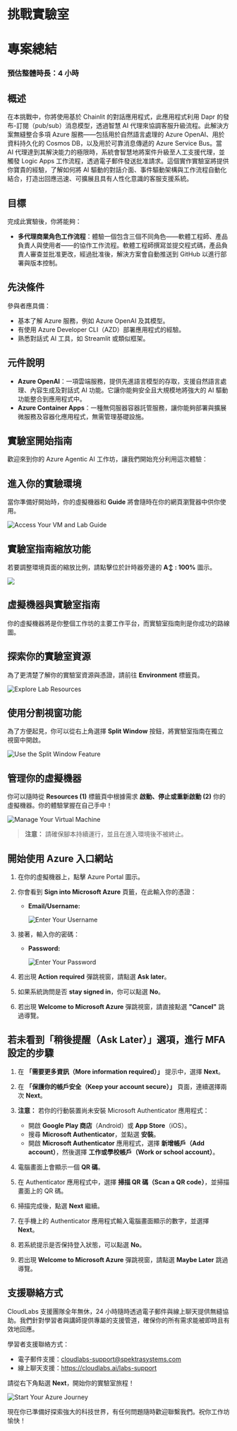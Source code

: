 
# 挑戰實驗室

# 專案總結

### 預估整體時長：4 小時

## 概述

在本挑戰中，你將使用基於 Chainlit 的對話應用程式，此應用程式利用 Dapr 的發布-訂閱（pub/sub）消息模型，透過智慧 AI 代理來協調客服升級流程。此解決方案無縫整合多項 Azure 服務——包括用於自然語言處理的 Azure OpenAI、用於資料持久化的 Cosmos DB，以及用於可靠消息傳遞的 Azure Service Bus。當 AI 代理達到其解決能力的極限時，系統會智慧地將案件升級至人工支援代理，並觸發 Logic Apps 工作流程，透過電子郵件發送批准請求。這個實作實驗室將提供你寶貴的經驗，了解如何將 AI 驅動的對話介面、事件驅動架構與工作流程自動化結合，打造出回應迅速、可擴展且具有人性化意識的客服支援系統。


## 目標

完成此實驗後，你將能夠：

- **多代理商業角色工作流程**：體驗一個包含三個不同角色——軟體工程師、產品負責人與使用者——的協作工作流程。軟體工程師撰寫並提交程式碼，產品負責人審查並批准更改，經過批准後，解決方案會自動推送到 GitHub 以進行部署與版本控制。

## 先決條件

參與者應具備：

- 基本了解 Azure 服務，例如 Azure OpenAI 及其模型。
- 有使用 Azure Developer CLI（AZD）部署應用程式的經驗。
- 熟悉對話式 AI 工具，如 Streamlit 或類似框架。

## 元件說明

- **Azure OpenAI**：一項雲端服務，提供先進語言模型的存取，支援自然語言處理、內容生成及對話式 AI 功能。它讓你能夠安全且大規模地將強大的 AI 驅動功能整合到應用程式中。
- **Azure Container Apps**：一種無伺服器容器託管服務，讓你能夠部署與擴展微服務及容器化應用程式，無需管理基礎設施。

## 實驗室開始指南

歡迎來到你的 Azure Agentic AI 工作坊，讓我們開始充分利用這次體驗：

## 進入你的實驗環境

當你準備好開始時，你的虛擬機器和 **Guide** 將會隨時在你的網頁瀏覽器中供你使用。

![Access Your VM and Lab Guide](./media/Agg1.png)

## 實驗室指南縮放功能

若要調整環境頁面的縮放比例，請點擊位於計時器旁邊的 **A↕ : 100%** 圖示。

![](./media/Agg2.png)

## 虛擬機器與實驗室指南

你的虛擬機器將是你整個工作坊的主要工作平台，而實驗室指南則是你成功的路線圖。

## 探索你的實驗室資源

為了更清楚了解你的實驗室資源與憑證，請前往 **Environment** 標籤頁。

![Explore Lab Resources](./media/Agg3.png)


## 使用分割視窗功能

為了方便起見，你可以從右上角選擇 **Split Window** 按鈕，將實驗室指南在獨立視窗中開啟。

![Use the Split Window Feature](./media/Agg4.png)

## 管理你的虛擬機器

你可以隨時從 **Resources (1)** 標籤頁中根據需求 **啟動、停止或重新啟動 (2)** 你的虛擬機器。你的體驗掌握在自己手中！

![Manage Your Virtual Machine](./media/Agg5.png)

> **注意：** 請確保腳本持續運行，並且在進入環境後不被終止。

## 開始使用 Azure 入口網站

1. 在你的虛擬機器上，點擊 Azure Portal 圖示。
2. 你會看到 **Sign into Microsoft Azure** 頁籤，在此輸入你的憑證：

   - **Email/Username:** <inject key="AzureAdUserEmail"></inject>

     ![Enter Your Username](./media/gt-5.png)

3. 接著，輸入你的密碼：

   - **Password:** <inject key="AzureAdUserPassword"></inject>

     ![Enter Your Password](./media/gt-4.png)

4. 若出現 **Action required** 彈跳視窗，請點選 **Ask later**。
5. 如果系統詢問是否 **stay signed in**，你可以點選 **No**。
6. 若出現 **Welcome to Microsoft Azure** 彈跳視窗，請直接點選 **"Cancel"** 跳過導覽。

## 若未看到「稍後提醒（Ask Later）」選項，進行 MFA 設定的步驟

1. 在 **「需要更多資訊（More information required）」** 提示中，選擇 **Next**。

2. 在 **「保護你的帳戶安全（Keep your account secure）」** 頁面，連續選擇兩次 **Next**。

3. **注意：** 若你的行動裝置尚未安裝 Microsoft Authenticator 應用程式：

   - 開啟 **Google Play 商店**（Android）或 **App Store**（iOS）。
   - 搜尋 **Microsoft Authenticator**，並點選 **安裝**。
   - 開啟 **Microsoft Authenticator** 應用程式，選擇 **新增帳戶（Add account）**，然後選擇 **工作或學校帳戶（Work or school account）**。

4. 電腦畫面上會顯示一個 **QR 碼**。

5. 在 Authenticator 應用程式中，選擇 **掃描 QR 碼（Scan a QR code）**，並掃描畫面上的 QR 碼。

6. 掃描完成後，點選 **Next** 繼續。

7. 在手機上的 Authenticator 應用程式輸入電腦畫面顯示的數字，並選擇 **Next**。

8. 若系統提示是否保持登入狀態，可以點選 **No**。

9. 若出現 **Welcome to Microsoft Azure** 彈跳視窗，請點選 **Maybe Later** 跳過導覽。

## 支援聯絡方式

CloudLabs 支援團隊全年無休，24 小時隨時透過電子郵件與線上聊天提供無縫協助。我們針對學習者與講師提供專屬的支援管道，確保你的所有需求能被即時且有效地回應。

學習者支援聯絡方式：

- 電子郵件支援：[cloudlabs-support@spektrasystems.com](mailto:cloudlabs-support@spektrasystems.com)
- 線上聊天支援：https://cloudlabs.ai/labs-support

請從右下角點選 **Next**，開始你的實驗室旅程！

![Start Your Azure Journey](./media/Agg6.png)

現在你已準備好探索強大的科技世界，有任何問題隨時歡迎聯繫我們。祝你工作坊愉快！
